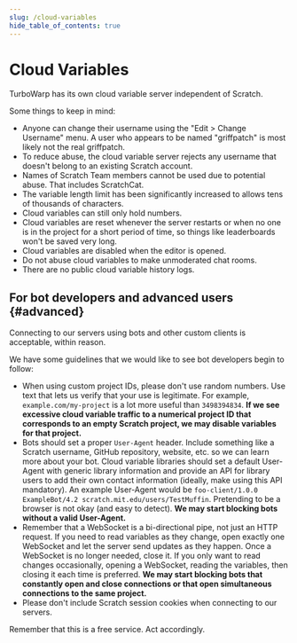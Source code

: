 ```yaml
---
slug: /cloud-variables
hide_table_of_contents: true
---
```


# Cloud Variables

TurboWarp has its own cloud variable server independent of Scratch.

Some things to keep in mind:

 - Anyone can change their username using the "Edit > Change Username" menu. A user who appears to be named "griffpatch" is most likely not the real griffpatch.
 - To reduce abuse, the cloud variable server rejects any username that doesn't belong to an existing Scratch account.
 - Names of Scratch Team members cannot be used due to potential abuse. That includes ScratchCat.
 - The variable length limit has been significantly increased to allows tens of thousands of characters.
 - Cloud variables can still only hold numbers.
 - Cloud variables are reset whenever the server restarts or when no one is in the project for a short period of time, so things like leaderboards won't be saved very long.
 - Cloud variables are disabled when the editor is opened.
 - Do not abuse cloud variables to make unmoderated chat rooms.
 - There are no public cloud variable history logs.

## For bot developers and advanced users {#advanced}

Connecting to our servers using bots and other custom clients is acceptable, within reason.

We have some guidelines that we would like to see bot developers begin to follow:

 * When using custom project IDs, please don't use random numbers. Use text that lets us verify that your use is legitimate. For example, `example.com/my-project` is a lot more useful than `3498394834`. **If we see excessive cloud variable traffic to a numerical project ID that corresponds to an empty Scratch project, we may disable variables for that project.**
 * Bots should set a proper `User-Agent` header. Include something like a Scratch username, GitHub repository, website, etc. so we can learn more about your bot. Cloud variable libraries should set a default User-Agent with generic library information and provide an API for library users to add their own contact information (ideally, make using this API mandatory). An example User-Agent would be `foo-client/1.0.0 ExampleBot/4.2 scratch.mit.edu/users/TestMuffin`. Pretending to be a browser is not okay (and easy to detect). **We may start blocking bots without a valid User-Agent.**
 * Remember that a WebSocket is a bi-directional pipe, not just an HTTP request. If you need to read variables as they change, open exactly one WebSocket and let the server send updates as they happen. Once a WebSocket is no longer needed, close it. If you only want to read changes occasionally, opening a WebSocket, reading the variables, then closing it each time is preferred. **We may start blocking bots that constantly open and close connections or that open simultaneous connections to the same project.**
 * Please don't include Scratch session cookies when connecting to our servers.

Remember that this is a free service. Act accordingly.
